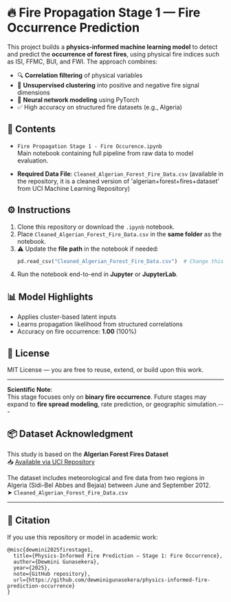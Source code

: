 # 🔥 Fire Propagation Stage 1 — Fire Occurrence Prediction

This project builds a **physics-informed machine learning model** to detect and predict the **occurrence of forest fires**, using physical fire indices such as ISI, FFMC, BUI, and FWI. The approach combines:

- 🔍 **Correlation filtering** of physical variables
- 🧠 **Unsupervised clustering** into positive and negative fire signal dimensions
- 🧠 **Neural network modeling** using PyTorch
- ✅ High accuracy on structured fire datasets (e.g., Algeria)

## 📁 Contents

- `Fire Propagation Stage 1 - Fire Occurence.ipynb`  
  Main notebook containing full pipeline from raw data to model evaluation.

- **Required Data File**:
  `Cleaned_Algerian_Forest_Fire_Data.csv` (available in the repository, it is a cleaned version of 'algerian+forest+fires+dataset' from UCI Machine Learning Repository)

## ⚙️ Instructions

1. Clone this repository or download the `.ipynb` notebook.
2. Place `Cleaned_Algerian_Forest_Fire_Data.csv` in the **same folder** as the notebook.
3. ⚠️ Update the **file path** in the notebook if needed:
   ```python
   pd.read_csv("Cleaned_Algerian_Forest_Fire_Data.csv")  # Change this if your file path differs
   ```
4. Run the notebook end-to-end in **Jupyter** or **JupyterLab**.

## 📊 Model Highlights

- Applies cluster-based latent inputs
- Learns propagation likelihood from structured correlations
- Accuracy on fire occurrence: **1.00** (100%)  

## 📄 License

MIT License — you are free to reuse, extend, or build upon this work.

---

**Scientific Note**:  
This stage focuses only on **binary fire occurrence**. Future stages may expand to **fire spread modeling**, rate prediction, or geographic simulation.---

## 📦 Dataset Acknowledgment

This study is based on the **Algerian Forest Fires Dataset**  
📥 [Available via UCI Repository](https://archive.ics.uci.edu/ml/datasets/Algerian+Forest+Fires+Dataset+)

The dataset includes meteorological and fire data from two regions in Algeria (Sidi-Bel Abbes and Bejaia) between June and September 2012.  
➤ `Cleaned_Algerian_Forest_Fire_Data.csv`

---

## 📖 Citation

If you use this repository or model in academic work:

```
@misc{dewmini2025firestage1,
  title={Physics-Informed Fire Prediction – Stage 1: Fire Occurrence},
  author={Dewmini Gunasekera},
  year={2025},
  note={GitHub repository},
  url={https://github.com/dewminigunasekera/physics-informed-fire-prediction-occurrence}
}
```
